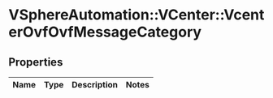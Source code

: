 # VSphereAutomation::VCenter::VcenterOvfOvfMessageCategory

## Properties
Name | Type | Description | Notes
------------ | ------------- | ------------- | -------------


